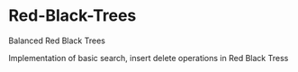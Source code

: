 # Red-Black-Trees
Balanced Red Black Trees

Implementation of basic search, insert delete operations in Red Black Tress
